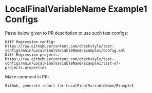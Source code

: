 # LocalFinalVariableName Example1 Configs
Paste below given to PR description to use such test configs:
```
Diff Regression config: https://raw.githubusercontent.com/checkstyle/test-configs/main/LocalFinalVariableName/Example1/config.xml
Diff Regression projects: https://raw.githubusercontent.com/checkstyle/test-configs/main/LocalFinalVariableName/Example1/list-of-projects.properties
```
Make comment in PR:
```
Github, generate report for LocalFinalVariableName/Example1
```
